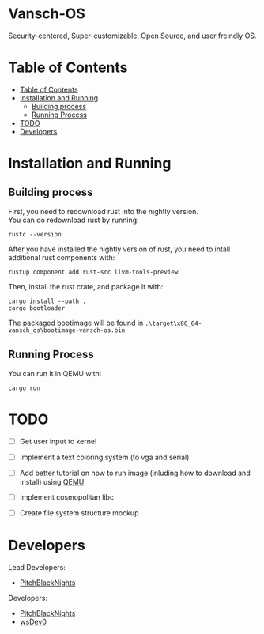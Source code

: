 # Vansch-OS <!-- omit in toc -->
Security-centered, Super-customizable, Open Source, and user freindly OS. 

# Table of Contents
- [Table of Contents](#table-of-contents)
- [Installation and Running](#installation-and-running)
  - [Building process](#building-process)
  - [Running Process](#running-process)
- [TODO](#todo)
- [Developers](#developers)

# Installation and Running
## Building process
First, you need to redownload rust into the nightly version. <br>
You can do redownload rust by running:
```
rustc --version
```
After you have installed the nightly version of rust, you need to intall additional rust components with:
```
rustup component add rust-src llvm-tools-preview
```
Then, install the rust crate, and package it with:
```
cargo install --path .
cargo bootloader
```
The packaged bootimage will be found in `.\target\x86_64-vansch_os\bootimage-vansch-os.bin`

## Running Process
You can run it in QEMU with:
```
cargo run
```

# TODO
- [ ] Get user input to kernel
- [ ] Implement a text coloring system (to vga and serial)
- [ ] Add better tutorial on how to run image (inluding how to download and install) using [QEMU](https://www.qemu.org/) 
- [ ] Implement cosmopolitan libc
- [ ] Create file system structure mockup


# Developers
Lead Developers:
 - [PitchBlackNights](https://github.com/PitchBlackNights)

Developers:
 - [PitchBlackNights](https://github.com/PitchBlackNights)
 - [wsDev0](https://github.com/wsDev0)
